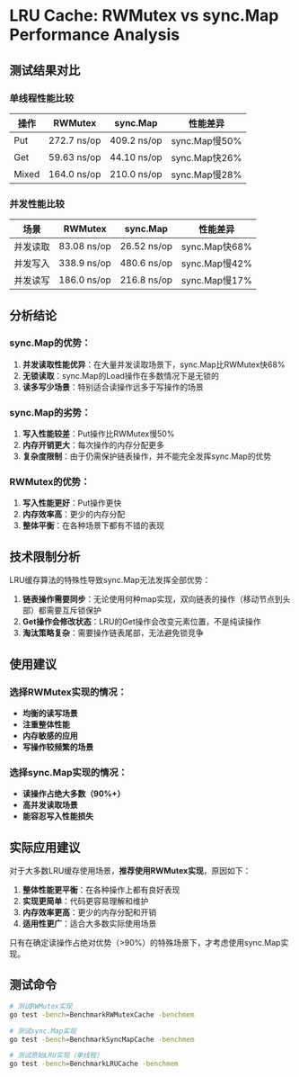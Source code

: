 # LRU Cache: RWMutex vs sync.Map Performance Analysis

## 测试结果对比

### 单线程性能比较

| 操作 | RWMutex | sync.Map | 性能差异 |
|------|---------|----------|----------|
| Put | 272.7 ns/op | 409.2 ns/op | sync.Map慢50% |
| Get | 59.63 ns/op | 44.10 ns/op | sync.Map快26% |
| Mixed | 164.0 ns/op | 210.0 ns/op | sync.Map慢28% |

### 并发性能比较

| 场景 | RWMutex | sync.Map | 性能差异 |
|------|---------|----------|----------|
| 并发读取 | 83.08 ns/op | 26.52 ns/op | sync.Map快68% |
| 并发写入 | 338.9 ns/op | 480.6 ns/op | sync.Map慢42% |
| 并发读写 | 186.0 ns/op | 216.8 ns/op | sync.Map慢17% |

## 分析结论

### sync.Map的优势：

1. **并发读取性能优异**：在大量并发读取场景下，sync.Map比RWMutex快68%
2. **无锁读取**：sync.Map的Load操作在多数情况下是无锁的
3. **读多写少场景**：特别适合读操作远多于写操作的场景

### sync.Map的劣势：

1. **写入性能较差**：Put操作比RWMutex慢50%
2. **内存开销更大**：每次操作的内存分配更多
3. **复杂度限制**：由于仍需保护链表操作，并不能完全发挥sync.Map的优势

### RWMutex的优势：

1. **写入性能更好**：Put操作更快
2. **内存效率高**：更少的内存分配
3. **整体平衡**：在各种场景下都有不错的表现

## 技术限制分析

LRU缓存算法的特殊性导致sync.Map无法发挥全部优势：

1. **链表操作需要同步**：无论使用何种map实现，双向链表的操作（移动节点到头部）都需要互斥锁保护
2. **Get操作会修改状态**：LRU的Get操作会改变元素位置，不是纯读操作
3. **淘汰策略复杂**：需要操作链表尾部，无法避免锁竞争

## 使用建议

### 选择RWMutex实现的情况：
- **均衡的读写场景**
- **注重整体性能**
- **内存敏感的应用**
- **写操作较频繁的场景**

### 选择sync.Map实现的情况：
- **读操作占绝大多数（90%+）**
- **高并发读取场景**
- **能容忍写入性能损失**

## 实际应用建议

对于大多数LRU缓存使用场景，**推荐使用RWMutex实现**，原因如下：

1. **整体性能更平衡**：在各种操作上都有良好表现
2. **实现更简单**：代码更容易理解和维护
3. **内存效率更高**：更少的内存分配和开销
4. **适用性更广**：适合大多数实际使用场景

只有在确定读操作占绝对优势（>90%）的特殊场景下，才考虑使用sync.Map实现。

## 测试命令

```bash
# 测试RWMutex实现
go test -bench=BenchmarkRWMutexCache -benchmem

# 测试sync.Map实现
go test -bench=BenchmarkSyncMapCache -benchmem

# 测试原始LRU实现（单线程）
go test -bench=BenchmarkLRUCache -benchmem
```
